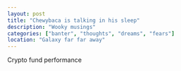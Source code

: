 ```yaml
---
layout: post
title: "Chewybaca is talking in his sleep"
description: "Wooky musings"
categories: ["banter", "thoughts", "dreams", "fears"]
location: "Galaxy far far away"
---
```


Crypto fund performance

<div id="crypto_fund_plot" style="width: 885; height: 400;"></div>
<script>

    var data = [
    {
    x: ['2013-10-04 22:23:00', '2013-11-04 22:23:00', '2013-12-04 22:23:00'],
    y: [1, 3, 6],
    type: 'scatter'
   }
    ];

   Plotly.newPlot('crypto_fund_plot', data);

</script>